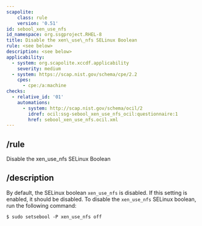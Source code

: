 ```yaml
---
scapolite:
    class: rule
    version: '0.51'
id: sebool_xen_use_nfs
id_namespace: org.ssgproject.RHEL-8
title: Disable the xen\_use\_nfs SELinux Boolean
rule: <see below>
description: <see below>
applicability:
  - system: org.scapolite.xccdf.applicability
    severity: medium
  - system: https://scap.nist.gov/schema/cpe/2.2
    cpes:
      - cpe:/a:machine
checks:
  - relative_id: '01'
    automations:
      - system: http://scap.nist.gov/schema/ocil/2
        idref: ocil:ssg-sebool_xen_use_nfs_ocil:questionnaire:1
        href: sebool_xen_use_nfs.ocil.xml
---
```



## /rule

Disable the xen\_use\_nfs SELinux Boolean

## /description

By
default, the SELinux boolean `xen_use_nfs` is disabled. If this setting
is enabled, it should be disabled. To disable the `xen_use_nfs` SELinux
boolean, run the following command:

``` 
$ sudo setsebool -P xen_use_nfs off
```
